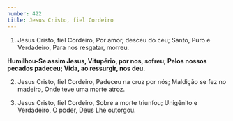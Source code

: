 ```yaml
---
number: 422
title: Jesus Cristo, fiel Cordeiro
---
```


1. Jesus Cristo, fiel Cordeiro,
  Por amor, desceu do céu;
  Santo, Puro e Verdadeiro,
  Para nos resgatar, morreu.

  __Humilhou-Se assim Jesus,
  Vitupério, por nos, sofreu;
  Pelos nossos pecados padeceu;
  Vida, ao ressurgir, nos deu.__

2. Jesus Cristo, fiel Cordeiro,
  Padeceu na cruz por nós;
  Maldição se fez no madeiro,
  Onde teve uma morte atroz.

3. Jesus Cristo, fiel Cordeiro,
  Sobre a morte triunfou;
  Unigênito e Verdadeiro,
  O poder, Deus Lhe outorgou.
